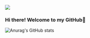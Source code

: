 <a href="URL_REDIRECT" target="blank"><img align="center" src="https://mocah.org/thumbs/346606-Beautiful-Minimaist-Sunrise-Scenery-Mountain-Forest.jpg" /></a>

### Hi there! Welcome to my GitHub👋

<!--
**BhatVaishnavi/BhatVaishnavi** is a ✨ _special_ ✨ repository because its `README.md` (this file) appears on your GitHub profile.

Here are some ideas to get you started:

- 🔭 I’m currently working on ...
- 🌱 I’m currently learning ...
- 👯 I’m looking to collaborate on ...
- 🤔 I’m looking for help with ...
- 💬 Ask me about ...
- 📫 How to reach me: ...
- 😄 Pronouns: ...
- ⚡ Fun fact: ...
-->
![Anurag's GitHub stats](https://github-readme-stats-git-masterrstaa-rickstaa.vercel.app/api?username=vaishnavibhat&theme=jolly&show_icons=true)
